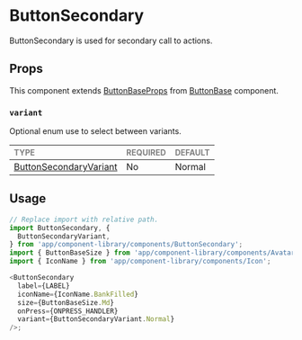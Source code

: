 # ButtonSecondary

ButtonSecondary is used for secondary call to actions.

## Props

This component extends [ButtonBaseProps](../ButtonBase/ButtonBase.types.ts#L14) from [ButtonBase](../ButtonBase/ButtonBase.tsx) component.

### `variant`

Optional enum use to select between variants.

| <span style="color:gray;font-size:14px">TYPE</span>     | <span style="color:gray;font-size:14px">REQUIRED</span> | <span style="color:gray;font-size:14px">DEFAULT</span> |
| :------------------------------------------------------ | :------------------------------------------------------ | :----------------------------------------------------- |
| [ButtonSecondaryVariant](./ButtonSecondary.types.ts#L7) | No                                                      | Normal                                                 |

## Usage

```javascript
// Replace import with relative path.
import ButtonSecondary, {
  ButtonSecondaryVariant,
} from 'app/component-library/components/ButtonSecondary';
import { ButtonBaseSize } from 'app/component-library/components/Avatars/AvatarBase';
import { IconName } from 'app/component-library/components/Icon';

<ButtonSecondary
  label={LABEL}
  iconName={IconName.BankFilled}
  size={ButtonBaseSize.Md}
  onPress={ONPRESS_HANDLER}
  variant={ButtonSecondaryVariant.Normal}
/>;
```
